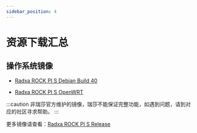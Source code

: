 ```yaml
---
sidebar_position: 4
---
```


# 资源下载汇总

## 操作系统镜像

- [Radxa ROCK PI S Debian Build 40](https://github.com/radxa-build/rock-pi-s/releases/download/b40/rock-pi-s_debian_bookworm_cli_b40.img.xz)

- [Radxa ROCK PI S OpenWRT](https://openwrt.org/toh/hwdata/radxa/radxa_rock_pi_s)

:::caution
非瑞莎官方维护的镜像，瑞莎不能保证完整功能，如遇到问题，请到对应的社区寻求帮助。
:::

更多镜像请查看：[Radxa ROCK PI S Release](https://github.com/radxa-build/rock-pi-s/releases)
